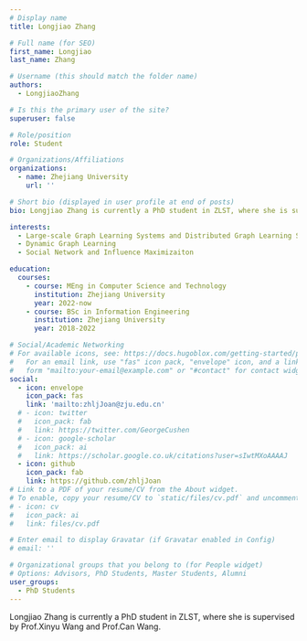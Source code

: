 ```yaml
---
# Display name
title: Longjiao Zhang

# Full name (for SEO)
first_name: Longjiao
last_name: Zhang

# Username (this should match the folder name)
authors:
  - LongjiaoZhang

# Is this the primary user of the site?
superuser: false

# Role/position
role: Student

# Organizations/Affiliations
organizations:
  - name: Zhejiang University
    url: ''

# Short bio (displayed in user profile at end of posts)
bio: Longjiao Zhang is currently a PhD student in ZLST, where she is supervised by Prof.Xinyu Wang and Prof.Can Wang.

interests:
  - Large-scale Graph Learning Systems and Distributed Graph Learning System
  - Dynamic Graph Learning
  - Social Network and Influence Maximizaiton

education:
  courses:
    - course: MEng in Computer Science and Technology
      institution: Zhejiang University
      year: 2022-now
    - course: BSc in Information Engineering
      institution: Zhejiang University
      year: 2018-2022

# Social/Academic Networking
# For available icons, see: https://docs.hugoblox.com/getting-started/page-builder/#icons
#   For an email link, use "fas" icon pack, "envelope" icon, and a link in the
#   form "mailto:your-email@example.com" or "#contact" for contact widget.
social:
  - icon: envelope
    icon_pack: fas
    link: 'mailto:zhljJoan@zju.edu.cn'
  # - icon: twitter
  #   icon_pack: fab
  #   link: https://twitter.com/GeorgeCushen
  # - icon: google-scholar
  #   icon_pack: ai
  #   link: https://scholar.google.co.uk/citations?user=sIwtMXoAAAAJ
  - icon: github
    icon_pack: fab
    link: https://github.com/zhljJoan
# Link to a PDF of your resume/CV from the About widget.
# To enable, copy your resume/CV to `static/files/cv.pdf` and uncomment the lines below.
# - icon: cv
#   icon_pack: ai
#   link: files/cv.pdf

# Enter email to display Gravatar (if Gravatar enabled in Config)
# email: ''

# Organizational groups that you belong to (for People widget)
# Options: Advisors, PhD Students, Master Students, Alumni
user_groups:
  - PhD Students
---
```


Longjiao Zhang is currently a PhD student in ZLST, where she is supervised by Prof.Xinyu Wang and Prof.Can Wang.
